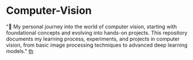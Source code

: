 # Computer-Vision
"🚀 My personal journey into the world of computer vision, starting with foundational concepts and evolving into hands-on projects. This repository documents my learning process, experiments, and projects in computer vision, from basic image processing techniques to advanced deep learning models."
[th](https://github.com/user-attachments/assets/c6bbf95d-a0c3-4526-b280-b3d3b7d652d5) 
